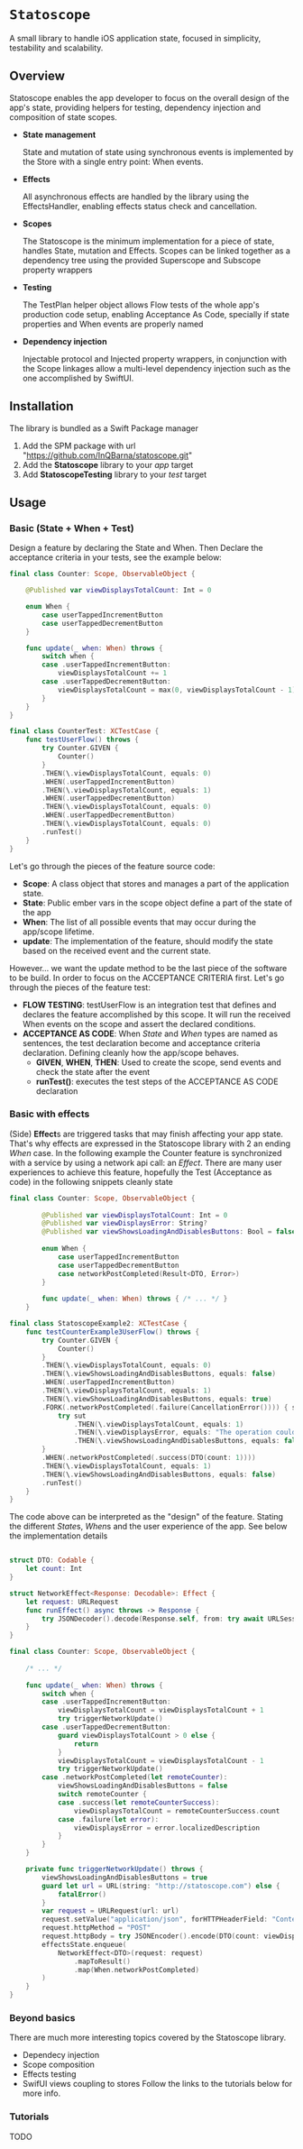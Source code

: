 # ``Statoscope``

A small library to handle iOS application state, focused in simplicity, testability and scalability.

## Overview

Statoscope enables the app developer to focus on the overall design of the app's state, providing helpers for testing, dependency injection and composition of state scopes.

* **State management**

    State and mutation of state using synchronous events is implemented by the Store with a single entry point: When events.

* **Effects**

    All asynchronous effects are handled by the library using the EffectsHandler, enabling effects status check and cancellation.

* **Scopes**

    The Statoscope is the minimum implementation for a piece of state, handles State, mutation and Effects. Scopes can be linked together as a dependency tree using the provided Superscope and Subscope property wrappers

* **Testing**

    The TestPlan helper object allows Flow tests of the whole app's production code setup, enabling Acceptance As Code, specially if state properties and When events are properly named

* **Dependency injection**

    Injectable protocol and Injected property wrappers, in conjunction with the Scope linkages allow a multi-level dependency injection such as the one accomplished by SwiftUI.

## Installation

The library is bundled as a Swift Package manager

  1. Add the SPM package with url "https://github.com/InQBarna/statoscope.git"
  2. Add the **Statoscope** library to your *app* target
  3. Add **StatoscopeTesting** library to your *test* target

## Usage

### Basic (State + When + Test)

Design a feature by declaring the State and When. Then Declare the acceptance criteria in your tests, see the example below:

```swift
final class Counter: Scope, ObservableObject {

    @Published var viewDisplaysTotalCount: Int = 0

    enum When {
        case userTappedIncrementButton
        case userTappedDecrementButton
    }

    func update(_ when: When) throws {
        switch when {
        case .userTappedIncrementButton:
            viewDisplaysTotalCount += 1
        case .userTappedDecrementButton:
            viewDisplaysTotalCount = max(0, viewDisplaysTotalCount - 1)
        }
    }
}
```

```swift
final class CounterTest: XCTestCase {
    func testUserFlow() throws {
        try Counter.GIVEN {
            Counter()
        }
        .THEN(\.viewDisplaysTotalCount, equals: 0)
        .WHEN(.userTappedIncrementButton)
        .THEN(\.viewDisplaysTotalCount, equals: 1)
        .WHEN(.userTappedDecrementButton)
        .THEN(\.viewDisplaysTotalCount, equals: 0)
        .WHEN(.userTappedDecrementButton)
        .THEN(\.viewDisplaysTotalCount, equals: 0)
        .runTest()
    }
}
```

Let's go through the pieces of the feature source code:

* **Scope**: A class object that stores and manages a part of the application state. 
* **State**: Public ember vars in the scope object define a part of the state of the app
* **When**: The list of all possible events that may occur during the app/scope lifetime.
* **update**: The implementation of the feature, should modify the state based on the received event and the current state.

However... we want the update method to be the last piece of the software to be build. In order to focus on the ACCEPTANCE CRITERIA first. Let's go through the pieces of the feature test:

* **FLOW TESTING**: testUserFlow is an integration test that defines and declares the feature accomplished by this scope. It will run the received When events on the scope and assert the declared conditions.
* **ACCEPTANCE AS CODE**: When *State* and *When* types are named as sentences, the test declaration become and acceptance criteria declaration. Defining cleanly how the app/scope behaves.
  * **GIVEN**, **WHEN**, **THEN**: Used to create the scope, send events and check the state after the event
  * **runTest()**: executes the test steps of the ACCEPTANCE AS CODE declaration

### Basic with effects

(Side) **Effect**s are triggered tasks that may finish affecting your app state. That's why effects are expressed in the Statoscope library with 2 an ending *When* case. In the following example the Counter feature is synchronized with a service by using a network api call: an *Effect*. There are many user experiences to achieve this feature, hopefully the Test (Acceptance as code) in the following snippets cleanly state

```swift
final class Counter: Scope, ObservableObject {
        
        @Published var viewDisplaysTotalCount: Int = 0
        @Published var viewDisplaysError: String?
        @Published var viewShowsLoadingAndDisablesButtons: Bool = false
        
        enum When {
            case userTappedIncrementButton
            case userTappedDecrementButton
            case networkPostCompleted(Result<DTO, Error>)
        }
        
        func update(_ when: When) throws { /* ... */ }
    }
```

```swift
final class StatoscopeExample2: XCTestCase {
    func testCounterExample3UserFlow() throws {
        try Counter.GIVEN {
            Counter()
        }
        .THEN(\.viewDisplaysTotalCount, equals: 0)
        .THEN(\.viewShowsLoadingAndDisablesButtons, equals: false)
        .WHEN(.userTappedIncrementButton)
        .THEN(\.viewDisplaysTotalCount, equals: 1)
        .THEN(\.viewShowsLoadingAndDisablesButtons, equals: true)
        .FORK(.networkPostCompleted(.failure(CancellationError()))) { sut in
            try sut
                .THEN(\.viewDisplaysTotalCount, equals: 1)
                .THEN(\.viewDisplaysError, equals: "The operation couldn’t be completed. (Swift.CancellationError error 1.)")
                .THEN(\.viewShowsLoadingAndDisablesButtons, equals: false)
        }
        .WHEN(.networkPostCompleted(.success(DTO(count: 1))))
        .THEN(\.viewDisplaysTotalCount, equals: 1)
        .THEN(\.viewShowsLoadingAndDisablesButtons, equals: false)
        .runTest()
    }
}
```

The code above can be interpreted as the "design" of the feature. Stating the different *State*s, *When*s and the user experience of the app. See below the implementation details

```swift

struct DTO: Codable {
    let count: Int
}

struct NetworkEffect<Response: Decodable>: Effect {
    let request: URLRequest
    func runEffect() async throws -> Response {
        try JSONDecoder().decode(Response.self, from: try await URLSession.shared.data(for: request).0)
    }
}

final class Counter: Scope, ObservableObject {
        
    /* ... */
    
    func update(_ when: When) throws {
        switch when {
        case .userTappedIncrementButton:
            viewDisplaysTotalCount = viewDisplaysTotalCount + 1
            try triggerNetworkUpdate()
        case .userTappedDecrementButton:
            guard viewDisplaysTotalCount > 0 else {
                return
            }
            viewDisplaysTotalCount = viewDisplaysTotalCount - 1
            try triggerNetworkUpdate()
        case .networkPostCompleted(let remoteCounter):
            viewShowsLoadingAndDisablesButtons = false
            switch remoteCounter {
            case .success(let remoteCounterSuccess):
                viewDisplaysTotalCount = remoteCounterSuccess.count
            case .failure(let error):
                viewDisplaysError = error.localizedDescription
            }
        }
    }

    private func triggerNetworkUpdate() throws {
        viewShowsLoadingAndDisablesButtons = true
        guard let url = URL(string: "http://statoscope.com") else {
            fatalError()
        }
        var request = URLRequest(url: url)
        request.setValue("application/json", forHTTPHeaderField: "Content-Type")
        request.httpMethod = "POST"
        request.httpBody = try JSONEncoder().encode(DTO(count: viewDisplaysTotalCount))
        effectsState.enqueue(
            NetworkEffect<DTO>(request: request)
                .mapToResult()
                .map(When.networkPostCompleted)
        )
    }
}
```

### Beyond basics

There are much more interesting topics covered by the Statoscope library.
* Dependecy injection
* Scope composition
* Effects testing
* SwifUI views coupling to stores
Follow the links to the tutorials below for more info.

### Tutorials

TODO